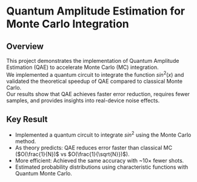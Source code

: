 # Quantum Amplitude Estimation for Monte Carlo Integration <br>
## Overview <br>
This project demonstrates the implementation of Quantum Amplitude Estimation (QAE) to accelerate Monte Carlo (MC) integration. <br>
We implemented a quantum circuit to integrate the function $sin^2(x)$ and validated the theoretical
speedup of QAE compared to classical Monte Carlo. <br>
Our results show that QAE achieves faster error reduction, requires fewer samples, and provides insights into real-device noise effects. <br>

## Key Result <br>
* Implemented a quantum circuit to integrate $sin^2$ using the Monte Carlo method. <br>
* As theory predicts: QAE reduces error faster than classical MC ($O(\frac{1}{N})$ vs $O(\frac{1}{\sqrt{N}})$). <br>
* More efficient: Achieved the same accuracy with ~10× fewer shots. <br>
* Estimated probability distributions using characteristic functions with Quantum Monte Carlo. <br>
